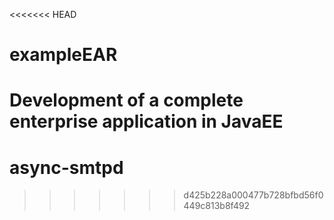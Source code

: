 <<<<<<< HEAD
# exampleEAR
Development of a complete enterprise application in JavaEE
=======
# async-smtpd
>>>>>>> d425b228a000477b728bfbd56f0449c813b8f492
